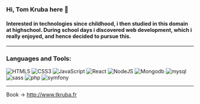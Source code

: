 ### Hi, Tom Kruba here 👋

#### Interested in technologies since childhood, i then studied in this domain at highschool. During school days i discovered web development, which i really enjoyed, and hence decided to pursue this.

-------

### Languages and Tools:
![HTML5](https://icongr.am/devicon/html5-original.svg?size=32&color=currentColor) ![CSS3](https://icongr.am/devicon/css3-original.svg?size=32&color=currentColor) ![JavaScript](https://icongr.am/devicon/javascript-original.svg?size=32&color=currentColor) ![React](https://icongr.am/devicon/react-original.svg?size=32&color=currentColor) ![NodeJS](https://icongr.am/devicon/nodejs-original.svg?size=32&color=currentColor) ![Mongodb](https://icongr.am/devicon/mongodb-original.svg?size=32&color=currentColor) ![mysql](https://icongr.am/devicon/mysql-original.svg?size=32&color=currentColor) ![sass](https://icongr.am/devicon/sass-original.svg?size=32&color=currentColor) ![php](https://icongr.am/devicon/php-original.svg?size=32&color=currentColor) ![symfony](https://icongr.am/devicon/symfony-original.svg?size=32&color=currentColor)

-------

Book → http://www.tkruba.fr
<!--
**tkruba/tkruba** is a ✨ _special_ ✨ repository because its `README.md` (this file) appears on your GitHub profile.

Here are some ideas to get you started:

- 🔭 I’m currently working on ...
- 🌱 I’m currently learning ...
- 👯 I’m looking to collaborate on ...
- 🤔 I’m looking for help with ...
- 💬 Ask me about ...
- 📫 How to reach me: ...
- 😄 Pronouns: ...
- ⚡ Fun fact: ...
-->
